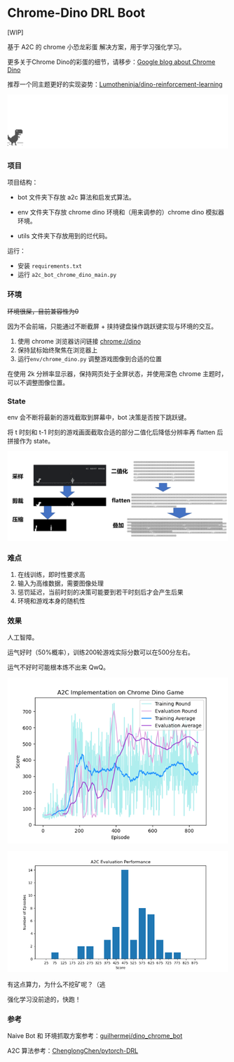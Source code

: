 # Chrome-Dino DRL Boot
[WIP]

基于 A2C 的 chrome 小恐龙彩蛋 解决方案，用于学习强化学习。

更多关于Chrome Dino的彩蛋的细节，请移步：[Google blog about Chrome Dino](https://www.blog.google/products/chrome/chrome-dino/)

推荐一个同主题更好的实现姿势：[Lumotheninja/dino-reinforcement-learning](https://github.com/Lumotheninja/dino-reinforcement-learning)



<img src="/imgs/dino.gif"> </img>





### 项目

项目结构：

- bot 文件夹下存放 a2c 算法和启发式算法。

- env 文件夹下存放 chrome dino 环境和（用来调参的）chrome dino 模拟器环境。

- utils 文件夹下存放用到的烂代码。

运行：

- 安装 `requirements.txt ` 
- 运行 `a2c_bot_chrome_dino_main.py` 



### 环境

~~环境很屎，目前兼容性为0~~

因为不会前端，只能通过不断截屏 + 挟持键盘操作跳跃键实现与环境的交互。

1. 使用 chrome 浏览器访问链接 [chrome://dino](chrome://dino)
2. 保持鼠标始终聚焦在浏览器上
3. 运行`env/chrome_dino.py` 调整游戏图像到合适的位置

在使用 2k 分辨率显示器，保持网页处于全屏状态，并使用深色 chrome 主题时，可以不调整图像位置。



### State

env 会不断将最新的游戏截取到屏幕中，bot 决策是否按下跳跃键。

将 t 时刻和 t-1 时刻的游戏画面截取合适的部分二值化后降低分辨率再 flatten 后拼接作为 state。

<img src="/imgs/state.png"> </img>

### 难点

1. 在线训练，即时性要求高
2. 输入为高维数据，需要图像处理
3. 惩罚延迟，当前时刻的决策可能要到若干时刻后才会产生后果
4. 环境和游戏本身的随机性



### 效果

人工智障。

运气好时（50%概率），训练200轮游戏实际分数可以在500分左右。

运气不好时可能根本炼不出来 QwQ。

<img src="/imgs/A2C_Implementation_on_Chrome_Dino_Game.png"> </img>

<img src="/imgs/A2C Evaluation Performance.png"> </img>



有这点算力，为什么不挖矿呢？（逃

强化学习没前途的，快跑！



### 参考

Naive Bot 和 环境抓取方案参考：[guilhermej/dino_chrome_bot](https://github.com/guilhermej/dino_chrome_bot)

A2C 算法参考：[ChenglongChen/pytorch-DRL](https://github.com/ChenglongChen/pytorch-DRL)


